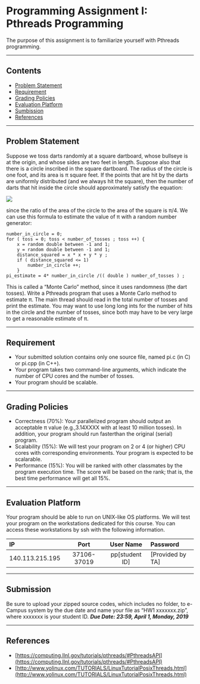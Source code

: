 Programming Assignment I: Pthreads Programming
===========================
The purpose of this assignment is to familiarize yourself with Pthreads programming.


****
Contents
------
* [Problem Statement](#Problem-Statement)
* [Requirement](#Requirement)
* [Grading Policies](#Grading-Policies)
* [Evaluation Platform](#Evaluation-Platform)
* [Sumbission](#Submission) 
* [References](#References)

****
Problem Statement
------
Suppose we toss darts randomly at a square dartboard, whose bullseye is at the origin, and whose sides are two feet in length. Suppose also that there is a circle inscribed in the square dartboard. The radius of the circle is one foot, and its area is π square feet. If the points that are hit by the darts are uniformly distributed (and we always hit the square), then the number of darts that hit inside the circle should approximately satisfy the equation: 

<img src='https://latex.codecogs.com/gif.latex?\frac{\mathbf{number\;&space;of\;&space;circles}}{\mathbf{total\;number\;of\;tosses}}=&space;\frac{\pi}{4}'/>

since the ratio of the area of the circle to the area of the square is π/4.
We can use this formula to estimate the value of π with a random number generator:
```
number_in_circle = 0;
for ( toss = 0; toss < number_of_tosses ; toss ++) {
    x = random double between -1 and 1;
    y = random double between -1 and 1;
    distance_squared = x * x + y * y ;
    if ( distance_squared <= 1)
        number_in_circle ++;
    }
pi_estimate = 4* number_in_circle /(( double ) number_of_tosses ) ;
```

This is called a “Monte Carlo” method, since it uses randomness (the dart tosses). Write a Pthreads program that uses a Monte Carlo method to estimate π. The main thread should read in the total number of tosses and print the estimate. You may want to use long long ints for the number of hits in the circle and the number of tosses, since both may have to be very large to get a reasonable estimate of π.

****
Requirement
------
* Your submitted solution contains only one source file, named pi.c (in C) or pi.cpp (in
C++).
* Your program takes two command-line arguments, which indicate the number of CPU
cores and the number of tosses.
* Your program should be scalable.

****
Grading Policies
------
* Correctness (70%): Your parallelized program should output an acceptable π value (e.g.,3.14XXXX with at least 10 million tosses). In addition, your program should run fasterthan the original (serial) program.
* Scalability (15%): We will test your program on 2 or 4 (or higher) CPU cores with corresponding environments. Your program is expected to be scalarable.
* Performance (15%): You will be ranked with other classmates by the program execution time. The score will be based on the rank; that is, the best time performance will get all 15%.

****
Evaluation Platform
------
Your program should be able to run on UNIX-like OS platforms. We will test your program on the workstations dedicated for this course. You can access these workstations by ssh with the following information.

| IP | Port | User Name | Password |
| :------- |:-------------:|:-------------:| :--------|
| 140.113.215.195     | 37106-37019   | pp[student ID] | [Provided by TA] |

****
Submission
------
Be sure to upload your zipped source codes, which includes no folder, to e-Campus system by the due date and name your file as “HW1 xxxxxxx.zip”, where xxxxxxx is your student ID.
***Due Date: 23:59, April 1, Monday, 2019***

****
References
------
* [https://computing.llnl.gov/tutorials/pthreads/#PthreadsAPI](https://computing.llnl.gov/tutorials/pthreads/#PthreadsAPI)
* [http://www.yolinux.com/TUTORIALS/LinuxTutorialPosixThreads.html](http://www.yolinux.com/TUTORIALS/LinuxTutorialPosixThreads.html)


